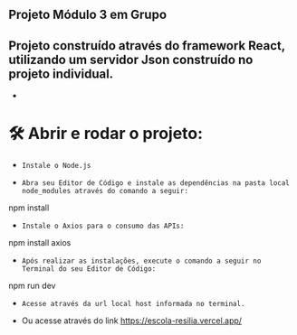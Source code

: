 
Projeto Módulo 3 em Grupo  
----------------------------
Projeto construído através do framework React, utilizando um servidor Json construído no projeto individual.
-
-

# 🛠️ Abrir e rodar o projeto:

- `Instale o Node.js`

- `Abra seu Editor de Código e instale as dependências na pasta local node_modules através do comando a seguir:`

npm install

- `Instale o Axios para o consumo das APIs:`

npm install axios

- `Após realizar as instalações, execute o comando a seguir no Terminal do seu Editor de Código:`

npm run dev

- `Acesse através da url local host informada no terminal.`

- Ou acesse através do link https://escola-resilia.vercel.app/
